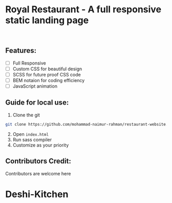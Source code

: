 # Royal Restaurant - A full responsive static landing page

<br/>

## Features:
- [ ] Full Responsive
- [ ] Custom CSS for beautiful design
- [ ] SCSS for future proof CSS code
- [ ] BEM notaion for coding efficiency
- [ ] JavaScript animation

## Guide for local use:
1. Clone the git
```bash
git clone https://github.com/mohammad-naimur-rahman/restaurant-website.git
```
2. Open `index.html`
3. Run sass compiler
4. Customize as your priority

## Contributors Credit:
Contributors are welcome here
# Deshi-Kitchen
